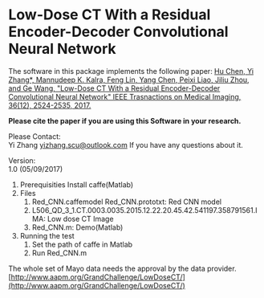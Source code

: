 # Low-Dose CT With a Residual Encoder-Decoder Convolutional Neural NetworkThe software in this package implements the following paper:[Hu Chen, Yi Zhang*, Mannudeep K. Kalra, Feng Lin, Yang Chen, Peixi Liao, Jiliu Zhou, and Ge Wang, "Low-Dose CT With a Residual Encoder-Decoder Convolutional Neural Network" IEEE Trasnactions on Medical Imaging, 36(12), 2524-2535, 2017.](http://ieeexplore.ieee.org/document/7947200/ )**Please cite the paper if you are using this Software in your research.**Please Contact:       Yi Zhang <yizhang.scu@outlook.com>If you have any questions about it.Version:       1.0 (05/09/2017)1. Prerequisities   Install caffe(Matlab)2. Files   	1. Red_CNN.caffemodel Red_CNN.prototxt: Red CNN model   	2. L506_QD_3_1.CT.0003.0035.2015.12.22.20.45.42.541197.358791561.IMA:  Low dose CT Image	3. Red_CNN.m: Demo(Matlab)3. Running the test   	1. Set the path of caffe in Matlab   	2.  Run Red_CNN.m The whole set of Mayo data needs the approval by the data provider.[http://www.aapm.org/GrandChallenge/LowDoseCT/](http://www.aapm.org/GrandChallenge/LowDoseCT/)